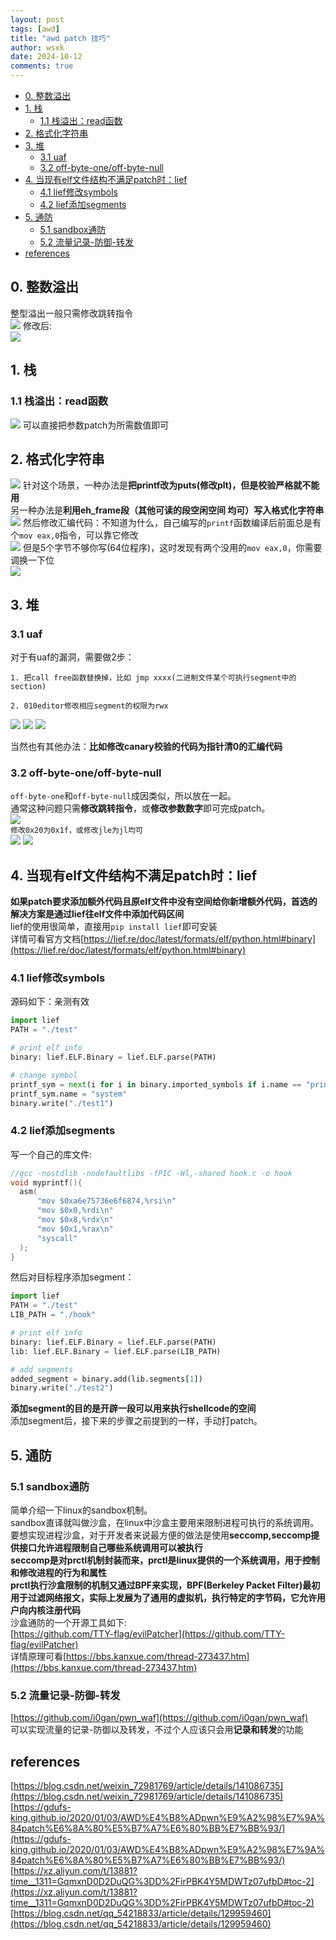 ```yaml
---
layout: post
tags: [awd]
title: "awd patch 技巧"
author: wsxk
date: 2024-10-12
comments: true
---
```


- [0. 整数溢出](#0-整数溢出)
- [1. 栈](#1-栈)
  - [1.1 栈溢出：read函数](#11-栈溢出read函数)
- [2. 格式化字符串](#2-格式化字符串)
- [3. 堆](#3-堆)
  - [3.1 uaf](#31-uaf)
  - [3.2 off-byte-one/off-byte-null](#32-off-byte-oneoff-byte-null)
- [4. 当现有elf文件结构不满足patch时：lief](#4-当现有elf文件结构不满足patch时lief)
  - [4.1 lief修改symbols](#41-lief修改symbols)
  - [4.2 lief添加segments](#42-lief添加segments)
- [5. 通防](#5-通防)
  - [5.1 sandbox通防](#51-sandbox通防)
  - [5.2 流量记录-防御-转发](#52-流量记录-防御-转发)
- [references](#references)


<!-- Google tag (gtag.js) -->
<script async src="https://www.googletagmanager.com/gtag/js?id=G-C22S5YSYL7"></script>
<script>
  window.dataLayer = window.dataLayer || [];
  function gtag(){dataLayer.push(arguments);}
  gtag('js', new Date());

  gtag('config', 'G-C22S5YSYL7');
</script>

## 0. 整数溢出<br>
整型溢出一般只需修改跳转指令<br>
![](https://raw.githubusercontent.com/wsxk/wsxk_pictures/main/2024-9-25/20241025200422.png)
修改后:<br>
![](https://raw.githubusercontent.com/wsxk/wsxk_pictures/main/2024-9-25/20241025200714.png)

## 1. 栈<br>
### 1.1 栈溢出：read函数<br>
![](https://raw.githubusercontent.com/wsxk/wsxk_pictures/main/2024-9-25/20241023191750.png)
可以直接把参数patch为所需数值即可<br>


## 2. 格式化字符串<br>
![](https://raw.githubusercontent.com/wsxk/wsxk_pictures/main/2024-9-25/20241023193253.png)
针对这个场景，一种办法是**把printf改为puts(修改plt)，但是校验严格就不能用**<br>
另一种办法是**利用eh_frame段（其他可读的段空闲空间 均可）写入格式化字符串**<br>
![](https://raw.githubusercontent.com/wsxk/wsxk_pictures/main/2024-9-25/20241023200055.png)
然后修改汇编代码：不知道为什么，自己编写的`printf`函数编译后前面总是有个`mov eax,0`指令，可以靠它修改<br>
![](https://raw.githubusercontent.com/wsxk/wsxk_pictures/main/2024-9-25/20241023201254.png)
但是5个字节不够你写(64位程序)，这时发现有两个没用的`mov eax,0`，你需要调换一下位<br>
![](https://raw.githubusercontent.com/wsxk/wsxk_pictures/main/2024-9-25/20241023201154.png)


## 3. 堆<br>
### 3.1 uaf<br>
对于有uaf的漏洞，需要做2步：<br>
```
1. 把call free函数替换掉，比如 jmp xxxx(二进制文件某个可执行segment中的section)

2. 010editor修改相应segment的权限为rwx
```
![](https://raw.githubusercontent.com/wsxk/wsxk_pictures/main/2024-9-25/20241024214754.png)
![](https://raw.githubusercontent.com/wsxk/wsxk_pictures/main/2024-9-25/20241024214834.png)
![](https://raw.githubusercontent.com/wsxk/wsxk_pictures/main/2024-9-25/20241024214904.png)

当然也有其他办法：**比如修改canary校验的代码为指针清0的汇编代码**<br>

### 3.2 off-byte-one/off-byte-null<br>
`off-byte-one`和`off-byte-null`成因类似，所以放在一起。<br>
通常这种问题只需**修改跳转指令**，或**修改参数数字**即可完成patch。<br>
![](https://raw.githubusercontent.com/wsxk/wsxk_pictures/main/2024-9-25/20241025195244.png)<br>
`修改0x20为0x1f，或修改jle为jl均可`<br>
![](https://raw.githubusercontent.com/wsxk/wsxk_pictures/main/2024-9-25/20241025195404.png)
![](https://raw.githubusercontent.com/wsxk/wsxk_pictures/main/2024-9-25/20241025195429.png)


## 4. 当现有elf文件结构不满足patch时：lief<br>
**如果patch要求添加额外代码且原elf文件中没有空间给你新增额外代码，首选的解决方案是通过lief往elf文件中添加代码区间**<br>
lief的使用很简单，直接用`pip install lief`即可安装<br>
详情可看官方文档[https://lief.re/doc/latest/formats/elf/python.html#binary](https://lief.re/doc/latest/formats/elf/python.html#binary)<br>

### 4.1 lief修改symbols<br>
源码如下：亲测有效<br>
```python
import lief
PATH = "./test"

# print elf info
binary: lief.ELF.Binary = lief.ELF.parse(PATH)

# change symbol
printf_sym = next(i for i in binary.imported_symbols if i.name == "printf")
printf_sym.name = "system"
binary.write("./test1")
```

### 4.2 lief添加segments<br>
写一个自己的库文件:<br>
```c
//gcc -nostdlib -nodefaultlibs -fPIC -Wl,-shared hook.c -o hook
void myprintf(){
  asm(
      "mov $0xa6e75736e6f6874,%rsi\n"
      "mov $0x0,%rdi\n"
      "mov $0x8,%rdx\n"
      "mov $0x1,%rax\n"
      "syscall"
  );
}
```
然后对目标程序添加segment：<br>
```python
import lief
PATH = "./test"
LIB_PATH = "./hook"

# print elf info
binary: lief.ELF.Binary = lief.ELF.parse(PATH)
lib: lief.ELF.Binary = lief.ELF.parse(LIB_PATH)

# add segments
added_segment = binary.add(lib.segments[1])
binary.write("./test2")
```
**添加segment的目的是开辟一段可以用来执行shellcode的空间**<br>
添加segment后，接下来的步骤之前提到的一样，手动打patch。<br>


## 5. 通防<br>
### 5.1 sandbox通防<br>
简单介绍一下linux的sandbox机制。<br>
sandbox直译就叫做沙盒，在linux中沙盒主要用来限制进程可执行的系统调用。<br>
要想实现进程沙盒，对于开发者来说最方便的做法是使用**seccomp,seccomp提供接口允许进程限制自己哪些系统调用可以被执行**<br>
**seccomp是对prctl机制封装而来，prctl是linux提供的一个系统调用，用于控制和修改进程的行为和属性**<br>
**prctl执行沙盒限制的机制又通过BPF来实现，BPF(Berkeley Packet Filter)最初用于过滤网络报文，实际上发展为了通用的虚拟机，执行特定的字节码，它允许用户向内核注册代码**<br>
沙盒通防的一个开源工具如下:<br>
[https://github.com/TTY-flag/evilPatcher](https://github.com/TTY-flag/evilPatcher)<br>
详情原理可看[https://bbs.kanxue.com/thread-273437.htm](https://bbs.kanxue.com/thread-273437.htm)<br>

### 5.2 流量记录-防御-转发<br>
[https://github.com/i0gan/pwn_waf](https://github.com/i0gan/pwn_waf)<br>
可以实现流量的记录-防御以及转发，不过个人应该只会用**记录和转发**的功能<br>


## references<br>
[https://blog.csdn.net/weixin_72981769/article/details/141086735](https://blog.csdn.net/weixin_72981769/article/details/141086735)<br>
[https://gdufs-king.github.io/2020/01/03/AWD%E4%B8%ADpwn%E9%A2%98%E7%9A%84patch%E6%8A%80%E5%B7%A7%E6%80%BB%E7%BB%93/](https://gdufs-king.github.io/2020/01/03/AWD%E4%B8%ADpwn%E9%A2%98%E7%9A%84patch%E6%8A%80%E5%B7%A7%E6%80%BB%E7%BB%93/)<br>
[https://xz.aliyun.com/t/13881?time__1311=GqmxnD0D2DuQG%3DD%2FirPBK4Y5MDWTz07ufbD#toc-2](https://xz.aliyun.com/t/13881?time__1311=GqmxnD0D2DuQG%3DD%2FirPBK4Y5MDWTz07ufbD#toc-2)<br>
[https://blog.csdn.net/qq_54218833/article/details/129959460](https://blog.csdn.net/qq_54218833/article/details/129959460)<br>